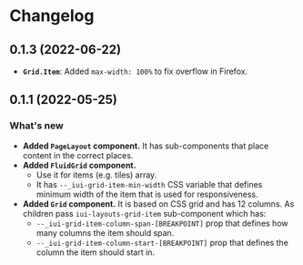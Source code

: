 # Changelog

## 0.1.3 (2022-06-22)

- **`Grid.Item`**: Added `max-width: 100%` to fix overflow in Firefox.

## 0.1.1 (2022-05-25)

### What's new

- **Added `PageLayout` component.** It has sub-components that place content in the correct places.
- **Added `FluidGrid` component.**
  - Use it for items (e.g. tiles) array.
  - It has `--_iui-grid-item-min-width` CSS variable that defines minimum width of the item that is used for responsiveness.
- **Added `Grid` component.** It is based on CSS grid and has 12 columns. As children pass `iui-layouts-grid-item` sub-component which has:
  - `--_iui-grid-item-column-span-[BREAKPOINT]` prop that defines how many columns the item should span.
  - `--_iui-grid-item-column-start-[BREAKPOINT]` prop that defines the column the item should start in.
